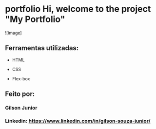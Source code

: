 # portfolio Hi, welcome to the project "My Portfolio"

![image]

## Ferramentas utilizadas:

* HTML

* CSS

* Flex-box

## Feito por:

### Gilson Junior

### Linkedin: https://www.linkedin.com/in/gilson-souza-junior/

```
